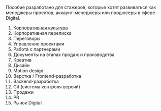 Пособие разработано для стажеров, которые хотят развиваться как менеджеры проектов, аккаунт-менеджеры или продюсеры в сфере Digital.

1. [Корпоративная культура](CorporateCulture.md)
2. Корпоративная переписка
3. Переговоры
4. Управление проектами
5. Работа с партнерами
6. Документы на этапах продаж и производства
7. Креатив
8. Дизайн
9. Motion design
10. Верстка / Frontend-разработка
11. Backend-разработка
12. Git (система контроля версий)
13. Продажи
14. PR
15. Рынок Digital